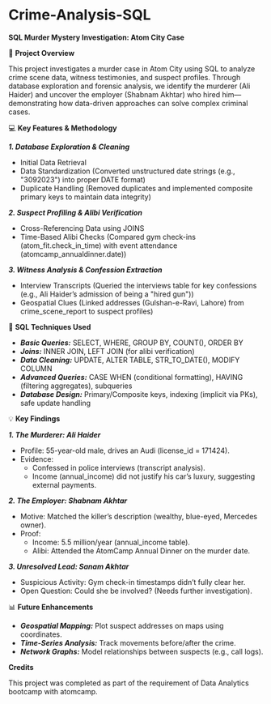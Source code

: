 # Crime-Analysis-SQL

**SQL Murder Mystery Investigation: Atom City Case**


🔎 **Project Overview**

This project investigates a murder case in Atom City using SQL to analyze crime scene data, witness testimonies, and suspect profiles. Through database exploration and forensic analysis, we identify the murderer (Ali Haider) and uncover the employer (Shabnam Akhtar) who hired him—demonstrating how data-driven approaches can solve complex criminal cases.


💻 **Key Features & Methodology**

_**1. Database Exploration & Cleaning**_
   
- Initial Data Retrieval
- Data Standardization (Converted unstructured date strings (e.g., "3092023") into proper DATE format)
- Duplicate Handling (Removed duplicates and implemented composite primary keys to maintain data integrity)

_**2. Suspect Profiling & Alibi Verification**_

- Cross-Referencing Data using JOINS
- Time-Based Alibi Checks (Compared gym check-ins (atom_fit.check_in_time) with event attendance (atomcamp_annualdinner.date))

_**3. Witness Analysis & Confession Extraction**_

- Interview Transcripts (Queried the interviews table for key confessions (e.g., Ali Haider’s admission of being a "hired gun"))
- Geospatial Clues (Linked addresses (Gulshan-e-Ravi, Lahore) from crime_scene_report to suspect profiles)


🎯 **SQL Techniques Used**

- _**Basic Queries:**_	SELECT, WHERE, GROUP BY, COUNT(), ORDER BY
- _**Joins:**_	INNER JOIN, LEFT JOIN (for alibi verification)
- _**Data Cleaning:**_ UPDATE, ALTER TABLE, STR_TO_DATE(), MODIFY COLUMN
- _**Advanced Queries:**_ CASE WHEN (conditional formatting), HAVING (filtering aggregates), subqueries
- _**Database Design:**_	Primary/Composite keys, indexing (implicit via PKs), safe update handling


💡 **Key Findings**

_**1. The Murderer: Ali Haider**_
- Profile: 55-year-old male, drives an Audi (license_id = 171424).
- Evidence:
  - Confessed in police interviews (transcript analysis).
  - Income (annual_income) did not justify his car’s luxury, suggesting external payments.

_**2. The Employer: Shabnam Akhtar**_
- Motive: Matched the killer’s description (wealthy, blue-eyed, Mercedes owner).
- Proof:
  - Income: 5.5 million/year (annual_income table).
  - Alibi: Attended the AtomCamp Annual Dinner on the murder date.

_**3. Unresolved Lead: Sanam Akhtar**_
- Suspicious Activity: Gym check-in timestamps didn’t fully clear her.
- Open Question: Could she be involved? (Needs further investigation).


📊 **Future Enhancements**

- _**Geospatial Mapping:**_ Plot suspect addresses on maps using coordinates.
- _**Time-Series Analysis:**_ Track movements before/after the crime.
- _**Network Graphs:**_ Model relationships between suspects (e.g., call logs).

**Credits**

This project was completed as part of the requirement of Data Analytics bootcamp with atomcamp.
